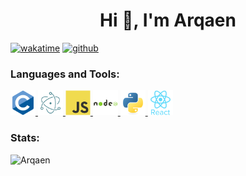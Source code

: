 <h1 align="center">Hi 👋, I'm Arqaen</h1>

[![wakatime](https://wakatime.com/badge/user/6f1d539e-4576-4e0f-917d-5317b7552329.svg)](https://wakatime.com/@Arqaen)
[![github](https://komarev.com/ghpvc/?username=Arqaen&label=Profile%20views&color=0e75b6&style=flat)](https://github.com/Arqaen)

<h3 align="left">Languages and Tools:</h3>

<p align="left"> 

<a href="https://www.cprogramming.com/" target="_blank" rel="noreferrer">
<img src="https://raw.githubusercontent.com/devicons/devicon/master/icons/c/c-original.svg" alt="c" width="40" height="40"/> 
</a> 

<a href="https://www.electronjs.org" target="_blank" rel="noreferrer"> 
<img src="https://raw.githubusercontent.com/devicons/devicon/master/icons/electron/electron-original.svg" alt="electron" width="40" height="40"/> 
</a> 

<a href="https://developer.mozilla.org/en-US/docs/Web/JavaScript" target="_blank" rel="noreferrer"> 
<img src="https://raw.githubusercontent.com/devicons/devicon/master/icons/javascript/javascript-original.svg" alt="javascript" width="40" height="40"/> 
</a> 

<a href="https://nodejs.org" target="_blank" rel="noreferrer"> 
<img src="https://raw.githubusercontent.com/devicons/devicon/master/icons/nodejs/nodejs-original-wordmark.svg" alt="nodejs" width="40" height="40"/> 
</a> 

<a href="https://www.python.org" target="_blank" rel="noreferrer"> 
<img src="https://raw.githubusercontent.com/devicons/devicon/master/icons/python/python-original.svg" alt="python" width="40" height="40"/> 
</a> 

<a href="https://reactjs.org/" target="_blank" rel="noreferrer"> 
<img src="https://raw.githubusercontent.com/devicons/devicon/master/icons/react/react-original-wordmark.svg" alt="react" width="40" height="40"/> 
</a> 

</p>

<h3 align="left">Stats:</h3>

<p><img align="left" src="https://github-readme-streak-stats.herokuapp.com/?user=Arqaen&" alt="Arqaen" /></p>


